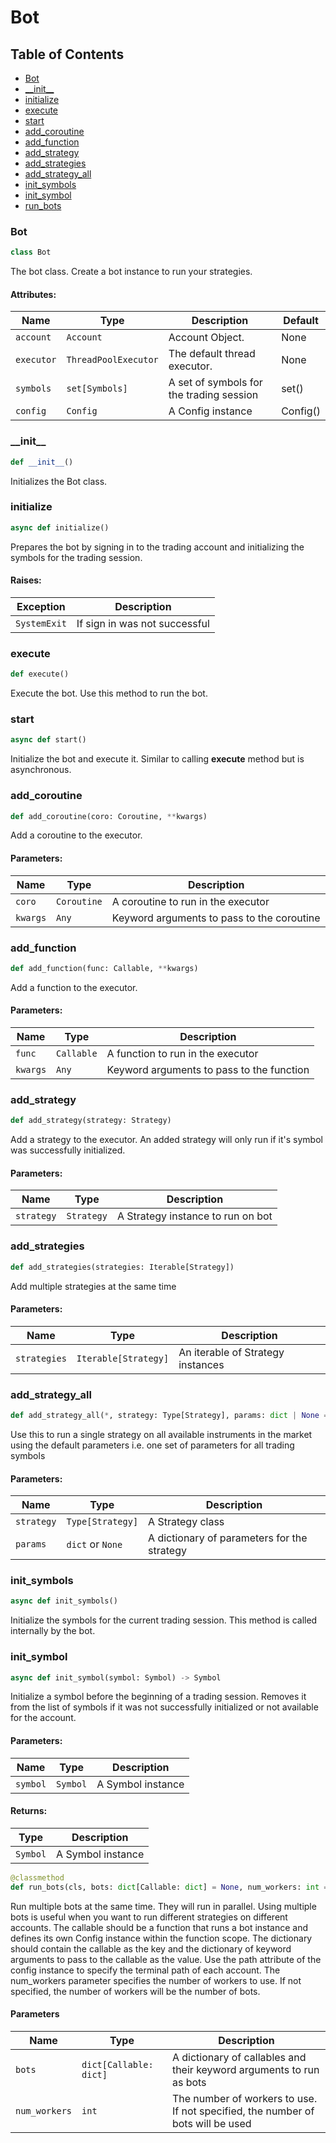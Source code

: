 # Bot

## Table of Contents
- [Bot](#bb.Bot)
- [\_\_init\_\_](#bb.__init__)
- [initialize](#bb.initialize)
- [execute](#bb.execute)
- [start](#bb.start)
- [add_coroutine](#bb.add_coroutine)
- [add_function](#bb.add_function)
- [add_strategy](#bb.add_strategy)
- [add_strategies](#bb.add_strategies)
- [add_strategy_all](#bb.add_strategy_all)
- [init_symbols](#bb.init_symbols)
- [init_symbol](#bb.init_symbol]())
- [run_bots](#bb.run_bots)

<a id='bb.Bot'></a>
### Bot
```python
class Bot
```
The bot class. Create a bot instance to run your strategies.
#### Attributes:
| Name       | Type                 | Description                              | Default  |
|------------|----------------------|------------------------------------------|----------|
| `account`  | `Account`            | Account Object.                          | None     |
| `executor` | `ThreadPoolExecutor` | The default thread executor.             | None     |
| `symbols`  | `set[Symbols]`       | A set of symbols for the trading session | set()    |
| `config`   | `Config`             | A Config instance                        | Config() |

<a id='bb.__init__'></a>
### \_\_init\_\_
```python
def __init__()
```
Initializes the Bot class.

<a id='bb.initialize'></a>
### initialize
```python
async def initialize()
```
Prepares the bot by signing in to the trading account and initializing the symbols for the trading session.
#### Raises:
| Exception    | Description                   |
|--------------|-------------------------------|
| `SystemExit` | If sign in was not successful |

<a id='bb.execute'></a>
### execute
```python
def execute()
```
Execute the bot. Use this method to run the bot.

<a id='bb.start'></a>
### start
```python
async def start()
```
Initialize the bot and execute it. Similar to calling **execute** method but is asynchronous.

<a id='bb.add_coroutine'></a>
### add_coroutine
```python
def add_coroutine(coro: Coroutine, **kwargs)
```
Add a coroutine to the executor.
#### Parameters:
| Name     | Type        | Description                                |
|----------|-------------|--------------------------------------------|
| `coro`   | `Coroutine` | A coroutine to run in the executor         |
| `kwargs` | `Any`       | Keyword arguments to pass to the coroutine |

<a id='bb.add_function'></a>
### add_function
```python
def add_function(func: Callable, **kwargs)
```
Add a function to the executor.
#### Parameters:
| Name     | Type       | Description                               |
|----------|------------|-------------------------------------------|
| `func`   | `Callable` | A function to run in the executor         |
| `kwargs` | `Any`      | Keyword arguments to pass to the function |

<a id='bb.add_strategy'></a>
### add_strategy
```python
def add_strategy(strategy: Strategy)
```
Add a strategy to the executor. An added strategy will only run if it's symbol was successfully initialized.
#### Parameters:
| Name       | Type       | Description                       |
|------------|------------|-----------------------------------|
| `strategy` | `Strategy` | A Strategy instance to run on bot |

<a id='bb.add_strategies'></a>
### add_strategies
```python
def add_strategies(strategies: Iterable[Strategy])
```
Add multiple strategies at the same time
#### Parameters:
| Name         | Type                 | Description                       |
|--------------|----------------------|-----------------------------------|
| `strategies` | `Iterable[Strategy]` | An iterable of Strategy instances |

<a id='bb.add_strategy_all'></a>
### add_strategy_all
```python
def add_strategy_all(*, strategy: Type[Strategy], params: dict | None = None)
```
Use this to run a single strategy on all available instruments in the market using the default parameters
i.e. one set of parameters for all trading symbols
#### Parameters:
| Name       | Type             | Description                                 |
|------------|------------------|---------------------------------------------|
| `strategy` | `Type[Strategy]` | A Strategy class                            |
| `params`   | `dict` or `None` | A dictionary of parameters for the strategy |

<a id='bb.init_symbols'></a>
### init_symbols
```python
async def init_symbols()
```
Initialize the symbols for the current trading session. This method is called internally by the bot.

<a id='bb.init_symbol'></a>
### init_symbol
```python
async def init_symbol(symbol: Symbol) -> Symbol
```
Initialize a symbol before the beginning of a trading session.
Removes it from the list of symbols if it was not successfully initialized or not available for the account.
#### Parameters:
| Name     | Type     | Description       |
|----------|----------|-------------------|
| `symbol` | `Symbol` | A Symbol instance |
#### Returns:
| Type     | Description       |
|----------|-------------------|
| `Symbol` | A Symbol instance |

<a id='bb.run_bots'></a>
```python
@classmethod
def run_bots(cls, bots: dict[Callable: dict] = None, num_workers: int = None):
```
Run multiple bots at the same time. They will run in parallel. Using multiple bots is useful when you want to run
different strategies on different accounts. The callable should be a function that runs a bot instance and defines its
own Config instance within the function scope. The dictionary should contain the callable as the key and the dictionary
of keyword arguments to pass to the callable as the value. Use the path attribute of the config instance to specify the
terminal path of each account. The num_workers parameter specifies the number of workers to use. If not specified, the
number of workers will be the number of bots.
#### Parameters
| Name          | Type                   | Description                                                                     |
|---------------|------------------------|---------------------------------------------------------------------------------|
| `bots`        | `dict[Callable: dict]` | A dictionary of callables and their keyword arguments to run as bots            |
| `num_workers` | `int`                  | The number of workers to use. If not specified, the number of bots will be used |
